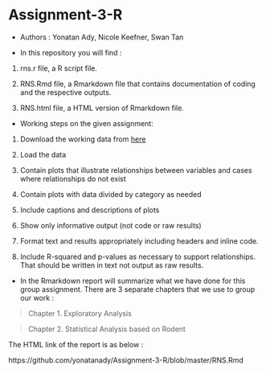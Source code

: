 # Assignment-3-R
- Authors : Yonatan Ady, Nicole Keefner, Swan Tan

- In this repository you will find :

1. rns.r file, a R script file.

2. RNS.Rmd file, a Rmarkdown file that contains documentation of coding and the respective outputs. 

3. RNS.html file, a HTML version of Rmarkdown file. 

- Working steps on the given assignment:

1. Download the working data from <a href="https://ndownloader.figshare.com/files/2292169">here</a>

2. Load the data

3. Contain plots that illustrate relationships between variables and cases where relationships do not exist

4. Contain plots with data divided by category as needed

5. Include captions and descriptions of plots

6. Show only informative output (not code or raw results)

7. Format text and results appropriately including headers and inline code.

8. Include R-squared and p-values as necessary to support relationships. That should be written in text not output as raw results.

- In the Rmarkdown report will summarize what we have done for this group assignment. There are 3 separate chapters that we use to group our work :

>Chapter 1. Exploratory Analysis

>Chapter 2. Statistical Analysis based on Rodent

The HTML link of the report is as below :
<dl>
  <dt>https://github.com/yonatanady/Assignment-3-R/blob/master/RNS.Rmd</dt>
</dl>
